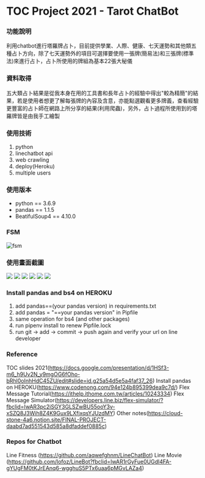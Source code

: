 # TOC Project 2021 - Tarot ChatBot

### 功能說明
利用chatbot進行塔羅牌占卜，目前提供學業、人際、健康、七天運勢和其他類五種占卜方向，除了七天運勢外的項目可選擇要使用一張牌(簡易法)和三張牌(標準法)來進行占卜，占卜所使用的牌組為基本22張大秘儀

### 資料取得
五大類占卜結果是從我本身在用的工具書和長年占卜的經驗中得出"較為精簡"的結果，若是使用者想更了解每張牌的內容及含意，亦能點選觀看更多牌義，查看經驗更豐富的占卜師在網路上所分享的結果(利用爬蟲)，另外，占卜過程所使用到的塔羅牌皆是由我手工繪製

### 使用技術
1. python
2. linechatbot api
3. web crawling
4. deploy(Heroku)
5. multiple users

### 使用版本
- python == 3.6.9
- pandas == 1.1.5
- BeatifulSoup4 == 4.10.0

### FSM
![fsm](./img/show-fsm.png)

### 使用畫面截圖
![](./img/result_1.jpg)
![](./img/result_2.jpg)
![](./img/result_3.jpg)
![](./img/result_4.jpg)
![](./img/result_5.jpg)
![](./img/result_6.jpg)

### Install pandas and bs4 on HEROKU
1. add pandas==(your pandas version) in requirements.txt
2. add pandas = "==your pandas version" in Pipfile
3. same operation for bs4 (and other packages)
4. run pipenv install to renew Pipfile.lock
5. run git &rarr; add &rarr; commit &rarr; push again and verify your url on line developer

### Reference
TOC slides 2021(https://docs.google.com/presentation/d/1HSf3-m6_h9Uv2N_y9mgOG6fOho-bRhl0oInhHdC45ZU/edit#slide=id.g25a54d5e5a4faf37_26)
Install pandas on HEROKU(https://www.codenong.com/94e124b895399dea9c7d/)
Flex Message Tutorial(https://ithelp.ithome.com.tw/articles/10243334)
Flex Message Simulator(https://developers.line.biz/flex-simulator/?fbclid=IwAR3pc2iSGY3GLSZwBU55ooY3v-xSZQ8J3Wih8Z4K9Gux9LXfjxqsYJUzdMY)
Other notes(https://cloud-stone-4a6.notion.site/FINAL-PROJECT-daabd7ad551543d585a8dfaddef0885c)

### Repos for Chatbot
Line Fitness (https://github.com/aqwefghnm/LineChatBot)
Line Movie (https://github.com/lofoz/LineBot?fbclid=IwAR1rGyFue0UGdl4FA-gYUgFM0tKJrEAnq6-wgghuS5PTx6uaa6pMGvLAZa4)


